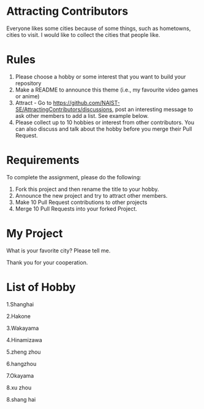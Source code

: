 # Attracting Contributors
Everyone likes some cities because of some things, such as hometowns, cities to visit. I would like to collect the cities that people like.


# Rules

1. Please choose a hobby or some interest that you want to build your repository
2. Make a README to announce this theme (i.e., my favourite video games or anime)
3. Attract - Go to https://github.com/NAIST-SE/AttractingContributors/discussions, post an interesting message to ask other members to add a list. See example below.
4. Please collect up to 10 hobbies or interest from other contributors. You can also discuss and talk about the hobby before you merge their Pull Request.

# Requirements
To complete the assignment, please do the following:
1. Fork this project and then rename the title to your hobby. 
2. Announce the new project and try to attract other members.
3. Make 10 Pull Request contributions to other projects
4. Merge 10 Pull Requests into your forked Project.

# My Project 
What is your favorite city?  Please tell me.

Thank you for your cooperation.

# List of Hobby

1.Shanghai

2.Hakone 

3.Wakayama

4.Hinamizawa

5.zheng zhou

6.hangzhou

7.Okayama

8.xu zhou

8.shang hai



